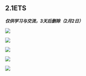 ## 2.1ETS

<strong><i>仅供学习与交流，3天后删除（2月2日）</i></strong>

![](https://pic.imgdb.cn/item/65b890a3871b83018a03f61f.jpg)

![](https://pic.imgdb.cn/item/65b890a3871b83018a03f564.jpg)

![](https://pic.imgdb.cn/item/65b890a3871b83018a03f4c9.jpg)

![](https://pic.imgdb.cn/item/65b890a3871b83018a03f437.jpg)

![](https://pic.imgdb.cn/item/65b890a3871b83018a03f3a2.jpg)
